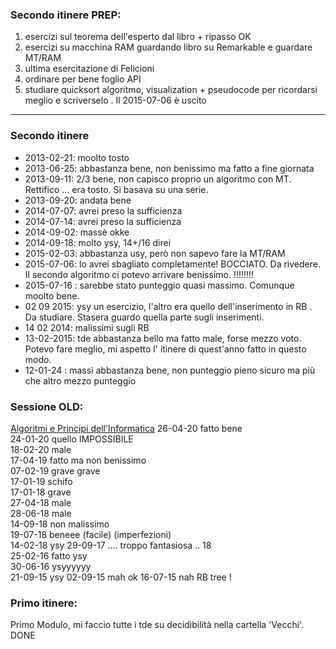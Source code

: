 
### Secondo itinere PREP: 

1) esercizi sul teorema dell'esperto dal libro + ripasso OK
2) esercizi su macchina RAM guardando libro su Remarkable  e guardare MT/RAM
3) ultima esercitazione di Felicioni
4) ordinare per bene foglio API 
6) studiare quicksort algoritmo, visualization + pseudocode per ricordarsi meglio e scriverselo . Il 2015-07-06 è uscito 


--- 

### Secondo itinere 
- 2013-02-21: moolto tosto 
- 2013-06-25: abbastanza bene, non benissimo ma fatto a fine giornata
- 2013-09-11: 2/3 bene, non capisco proprio un algoritmo con MT. Rettifico ... era tosto. Si basava su una serie.
- 2013-09-20: andata bene
- 2014-07-07: avrei preso la sufficienza 
- 2014-07-14: avrei preso la sufficienza 
- 2014-09-02: massè okke
- 2014-09-18: molto ysy, 14+/16 direi
- 2015-02-03: abbastanza usy, però non sapevo fare la MT/RAM
- 2015-07-06: lo avrei sbagliato completamente! BOCCIATO. Da rivedere. Il secondo algoritmo ci potevo arrivare benissimo. !!!!!!!!
- 2015-07-16 : sarebbe stato punteggio quasi massimo. Comunque moolto bene. 
- 02 09 2015: ysy un esercizio, l'altro era quello dell'inserimento in RB . Da studiare. Stasera guardo quella parte sugli inserimenti. 
- 14 02 2014: malissimi sugli RB 
- 13-02-2015: tde abbastanza bello ma fatto male, forse mezzo voto. Potevo fare meglio, mi aspetto l' itinere di quest'anno fatto in questo modo. 
- 12-01-24 : massì abbastanza bene, non punteggio pieno sicuro ma più che altro mezzo punteggio 


### Sessione OLD: 
[Algoritmi e Principi dell'Informatica](Algoritmi%20e%20Principi%20dell'Informatica.md)
26-04-20 fatto bene  
24-01-20 quello IMPOSSIBILE  
18-02-20 male  
17-04-19 fatto ma non benissimo  
07-02-19 grave grave  
17-01-19 schifo  
17-01-18 grave  
27-04-18 male  
28-06-18 male  
14-09-18 non malissimo  
19-07-18 beneee (facile) (imperfezioni)  
14-02-18 ysy
29-09-17 .... troppo fantasiosa .. 18  
25-02-16 fatto ysy  
30-06-16 ysyyyyyy  
21-09-15 ysy
02-09-15 mah ok
16-07-15 nah RB tree !



### Primo itinere:
Primo Modulo, mi faccio tutte i tde su decidibilità nella cartella 'Vecchi'. DONE

